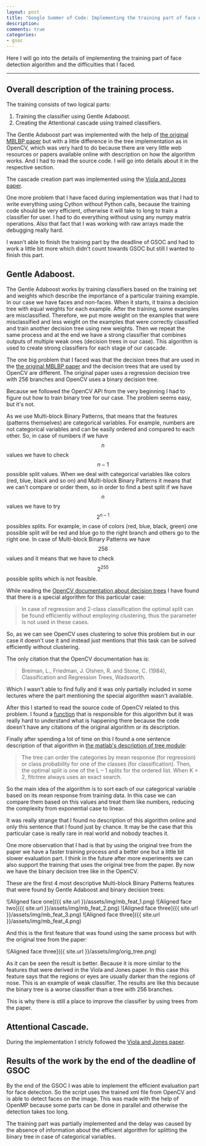 ```yaml
---
layout: post
title: "Google Summer of Code: Implementing the training part of face detection"
description:
comments: true
categories:
- gsoc
---
```



Here I will go into the details of implementing the training part of face detection algorithm
and the difficulties that I faced.

___

## Overall description of the training process.

The training consists of two logical parts:

1. Training the classifier using Gentle Adaboost.
2. Creating the Attentional cascade using trained classifiers.

The Gentle Adaboost part was implemented with the help of [the original MBLBP paper][mblbp]
but with a little difference in the tree implementation as in OpenCV, which was very hard to
do because there are very little web resources or papers available online with description on how the
algorithm works. And I had to read the source code. I will go into details about it in the respective section.

The cascade creation part was implemented using the [Viola and Jones paper][viola_jones].

One more problem that I have faced during implementation was that I had to write everything using
Cython without Python calls, because the training code should be very efficient, otherwise it will
take to long to train a classifier for user. I had to do everything without using any
numpy matrix operations. Also that fact that I was working with raw arrays made the debugging really hard.

I wasn't able to finish the training part by the deadline of GSOC and had to work a little bit more
which didn't count towards GSOC but still I wanted to finish this part.

## Gentle Adaboost.

The Gentle Adaboost works by training classifiers based on the training set and weights which
describe the importance of a particular training example. In our case we have faces and non-faces.
When it starts, it trains a decision tree with equal weights for each example. After the training, some
examples are misclassified. Therefore, we put more weight on the examples that were misclassified and less
weight on the examples that were correctly classified and train another decision tree using new weights.
Then we repeat the same process and at the end we have a strong classifier that combines outputs of multiple
weak ones (decision trees in our case). This algorithm is used to create strong classifiers for each stage of
our cascade.

The one big problem that I faced was that the decision trees that are used in the [the original MBLBP paper][mblbp]
and the decision trees that are used by OpenCV are different. The original paper uses a regression decision tree with
256 branches and OpenCV uses a binary decision tree.

Because we followed the OpenCV APi from the very beginning I had to figure out how to train binary tree for our case.
The problem seems easy, but it's not.

As we use Multi-block Binary Patterns, that means that the features (patterns themselves) are categorical
variables. For example, numbers are not categorical variables and can be easily ordered and compared to each other.
So, in case of numbers if we have $$n$$ values we have to check $$n-1$$ possible split values. When we deal with categorical
variables like colors (red, blue, black and so on) and Multi-block Binary Patterns it means that we can't compare or 
order them, so in order to find a best split if we have $$n$$ values we have to try $$2^{n-1}$$ possibles splits. For example,
in case of colors (red, blue, black, green) one possible split will be red and blue go to the right branch and
others go to the right one. In case of Multi-block Binary Patterns we have $$256$$ values and it means that we have to
check $$2^{255}$$ possible splits which is not feasible.

While reading the [OpenCV documentation about decision trees][opencv_trees] I have found that there is a special algorithm
for this particular case:

> In case of regression and 2-class classification the optimal split can be found efficiently without employing clustering,
> thus the parameter is not used in these cases.

So, as we can see OpenCV uses clustering to solve this problem but in our case it doesn't use it and instead
just mentions that this task can be solved efficiently without clustering.

The only citation that the OpenCV documentation has is:

> Breiman, L., Friedman, J. Olshen, R. and Stone, C. (1984), Classification and Regression Trees, Wadsworth.

Which I wasn't able to find fully and it was only partially included in some lectures where the part
mentioning the special algorithm wasn't available.

After this I started to read the source code of OpenCV related to this problem. I found a [function][opencv_function]
that is responsible for this algorithm but it was really hard to understand what is happening there because
the code doesn't have any citations of the original algorithm or its description.

Finally after spending a lot of time on this I found a one sentence description of that algorithm in
[the matlab's description of tree module][matlab_trees]:

> The tree can order the categories by mean response (for regression) or class probability for one of the classes (for classification).
> Then, the optimal split is one of the L – 1 splits for the ordered list. When K = 2, fitctree always uses an exact search.

So the main idea of the algorithm is to sort each of our categorical variable based on its mean response
from training data. In this case we can compare them based on this values and treat them like numbers, reducing
the complexity from exponential case to linear.

It was really strange that I found no description of this algorithm online and only this sentence that I
found just by chance. It may be the case that this particular case is really rare in real world and nobody
teaches it.

One more observation that I had is that by using the original tree from the paper we have a faster training process
and a better one but a little bit slower evaluation part. I think in the future after more experiments we can also
support the training that uses the original tree from the paper. By now we have the binary decision tree like in the
OpenCV.

These are the first 4 most descriptive Multi-block Binary Patterns features that were found by Gentle Adaboost and
binary decision trees:

![Aligned face one]({{ site.url }}/assets/img/mb_feat_1.png)
![Aligned face two]({{ site.url }}/assets/img/mb_feat_2.png)
![Aligned face three]({{ site.url }}/assets/img/mb_feat_3.png)
![Aligned face three]({{ site.url }}/assets/img/mb_feat_4.png)

And this is the first feature that was found using the same process but with the original tree from the paper:

![Aligned face three]({{ site.url }}/assets/img/orig_tree.png)

As it can be seen the result is better. Because it is more similar to the features that were derived in the
Viola and Jones paper. In this case this feature says that the regions or eyes are usually darker than the regions
of nose. This is an example of weak classifier.
The results are like this because the binary tree is a worse classifier than a tree with
256 branches.

This is why there is still a place to improve the classifier by using trees from the paper.


## Attentional Cascade.

During the implementation I stricly followed the [Viola and Jones paper][viola_jones].

## Results of the work by the end of the deadline of GSOC

By the end of the GSOC I was able to implement the efficient evaluation part for face detection.
So the script uses the trained xml file from OpenCV and is able to detect faces on the image.
This was made with the help of OpenMP because some parts can be done in parallel and otherwise
the detection takes too long.

The training part was partially implemented and the delay was caused by the absence of information
about the efficient algorithm for splitting the binary tree in case of categorical variables.



[mblbp]: http://sdpy.googlecode.com/svn/tags/temp/unsorted3/to_delete/tmp/unsorted/to_remove/research/my_papers/phdthesis/review/survey/MB-LBP/fulltext.pdf
[viola_jones]: http://www.vision.caltech.edu/html-files/EE148-2005-Spring/pprs/viola04ijcv.pdf
[opencv_trees]: http://docs.opencv.org/modules/ml/doc/decision_trees.html
[opencv_function]: https://github.com/Itseez/opencv/blob/master/apps/traincascade/old_ml_boost.cpp#L552
[matlab_trees]: http://de.mathworks.com/help/stats/splitting-categorical-predictors-for-multiclass-classification.html